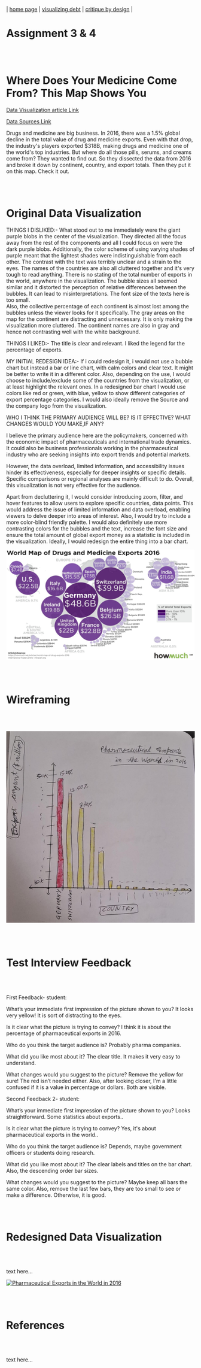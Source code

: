 | [home page](https://aishwarya1912s.github.io/portfolio/) | [visualizing debt](https://aishwarya1912s.github.io/portfolio/Visualizing_government_debt_part3.html) | [critique by design](https://aishwarya1912s.github.io/portfolio/critique-by-design.html) | 

# Assignment 3 & 4

  <br>  <br>
  
# Where Does Your Medicine Come From? This Map Shows You

[Data Visualization article Link](https://howmuch.net/articles/world-map-of-drug-exports-2016)   

[Data Sources Link](https://howmuch.net/sources/world-map-of-drug-exports-2016) 

Drugs and medicine are big business. In 2016, there was a 1.5% global decline in the total value of drug and medicine exports. Even with that drop, the industry's players exported $318B, making drugs and medicine one of the world's top industries. But where do all those pills, serums, and creams come from?  They wanted to find out. So they dissected the data from 2016 and broke it down by continent, country, and export totals. Then they put it on this map. Check it out.
  
  <br>  <br>

# Original Data Visualization


THINGS I DISLIKED:-
What stood out to me immediately were the giant purple blobs in the center of the visualization. They directed all the focus away from the rest of the components and all I could focus on were the dark purple blobs.
Additionally, the color scheme of using varying shades of purple meant that the lightest shades were indistinguishable from each other. The contrast with the text was terribly unclear and a strain to the eyes.
The names of the countries are also all cluttered together and it's very tough to read anything. 
There is no stating of the total number of exports in the world, anywhere in the visualization. 
The bubble sizes all seemed similar and it distorted the perception of relative differences between the bubbles. It can  lead to misinterpretations. 
The font size of the texts here is too small.  
Also, the collective percentage of each continent is almost lost among the bubbles unless the viewer looks for it specifically.
The gray areas on the map for the continent are distracting and unnecessary. It is only making the visualization more cluttered. 
The continent names are also in gray and hence not contrasting well with the white background. 

THINGS I LIKED:-
The title is clear and relevant.
I liked the legend for the percentage of exports. 

MY INITIAL REDESIGN IDEA:-
If i could redesign it, i would not use a bubble chart but instead a bar or line chart, with calm colors and clear text.  It might be better to write it in a different color. 
Also, depending on the use, I would choose to include/exclude some of the countries from the visualization, or at least highlight the relevant ones. In a redesigned bar chart I would use colors like red or green, with blue, yellow to show different categories of export percentage categories. I would also ideally remove the Source and the company logo from the visualization.

WHO I THINK THE PRIMARY AUDIENCE WILL BE? IS IT EFFECTIVE? WHAT CHANGES WOULD YOU MAKE,IF ANY?

I believe the primary audience here are the policymakers, concerned with the economic impact of pharmaceuticals and international trade dynamics. It could also be business professionals working in the pharmaceutical industry who are seeking insights into export trends and potential markets. 

However, the data overload, limited information, and accessibility issues hinder its effectiveness, especially for deeper insights or specific details. Specific comparisons or regional analyses are mainly difficult to do.  Overall, this visualization is not very effective for the audience.

Apart from decluttering it, I would consider introducing zoom, filter, and hover features to allow users to explore specific countries, data points. This would address the issue of limited information and data overload, enabling viewers to delve deeper into areas of interest. Also, I would try to include a more color-blind friendly palette. I would also definitely use more contrasting colors for the bubbles and the text, increase the font size and ensure the total amount of global export money as a statistic  is included in the visualization. Ideally, I would redesign the entire thing into a bar chart.

    
![OriginalPic](OriginalPic.jpeg)



  <br>  <br>

# Wireframing

  <br>  <br>

<img src="Wireframe.jpeg" width="600"/>

  <br>  <br>

# Test Interview Feedback

  <br>  <br>

First Feedback- student:

What’s your immediate first impression of the picture shown to you?
It looks very yellow! It is sort of distracting to the eyes.

Is it clear what the picture is trying to convey?
I think it is about the percentage of pharmaceutical exports in 2016.

Who do you think the target audience is?
Probably pharma companies.

What did you like most about it?
The clear title. It makes it very easy to understand.

What changes would you suggest to the picture?
Remove the yellow for sure! The red isn’t needed either. Also, after looking closer, I'm a little confused if it is a value in percentage or dollars. Both are visible.


Second Feedback 2- student:

 What’s your immediate first impression of the picture shown to you?
Looks straightforward. Some statistics about exports..

Is it clear what the picture is trying to convey?
Yes, it's about pharmaceutical exports in the world..

Who do you think the target audience is?
Depends, maybe government officers or students doing research.

What did you like most about it?
The clear labels and titles on the bar chart. Also, the descending order bar sizes.

What changes would you suggest to the picture?
Maybe keep all bars the same color. Also, remove the last few bars, they are too small to see or make a difference. Otherwise, it is good.




  <br>  <br>

# Redesigned Data Visualization
  <br>  <br>
  
  text here...



    
<div class='tableauPlaceholder' id='viz1707274872295' style='position: relative'><noscript><a href='#'><img alt='Pharmaceutical Exports in the World in 2016 ' src='https:&#47;&#47;public.tableau.com&#47;static&#47;images&#47;Ph&#47;PharmaceuticalExportsintheWorldin2016&#47;Sheet1&#47;1_rss.png' style='border: none' /></a></noscript><object class='tableauViz'  style='display:none;'><param name='host_url' value='https%3A%2F%2Fpublic.tableau.com%2F' /> <param name='embed_code_version' value='3' /> <param name='site_root' value='' /><param name='name' value='PharmaceuticalExportsintheWorldin2016&#47;Sheet1' /><param name='tabs' value='no' /><param name='toolbar' value='yes' /><param name='static_image' value='https:&#47;&#47;public.tableau.com&#47;static&#47;images&#47;Ph&#47;PharmaceuticalExportsintheWorldin2016&#47;Sheet1&#47;1.png' /> <param name='animate_transition' value='yes' /><param name='display_static_image' value='yes' /><param name='display_spinner' value='yes' /><param name='display_overlay' value='yes' /><param name='display_count' value='yes' /><param name='language' value='en-US' /><param name='filter' value='publish=yes' />
</object></div>  
<script type='text/javascript'>                 
  var divElement = document.getElementById('viz1707274872295');    
  var vizElement = divElement.getElementsByTagName('object')[0];     
  vizElement.style.width='100%';
  vizElement.style.height=(divElement.offsetWidth*0.75)+'px';   
  var scriptElement = document.createElement('script');        
  scriptElement.src = 'https://public.tableau.com/javascripts/api/viz_v1.js';                    vizElement.parentNode.insertBefore(scriptElement, vizElement);     
</script>
  
  <br>  <br>
  

# References

  <br>  <br>

text here...
